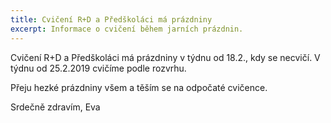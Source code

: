 ```yaml
---
title: Cvičení R+D a Předškoláci má prázdniny
excerpt: Informace o cvičení během jarních prázdnin.
---
```


Cvičení R+D a Předškoláci má prázdniny v týdnu od 18.2., kdy se necvičí. V týdnu od 25.2.2019 cvičíme podle rozvrhu.

Přeju hezké prázdniny všem a těším se na odpočaté cvičence.

Srdečně zdravím,
Eva
